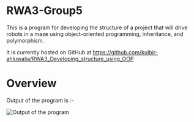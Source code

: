 # RWA3-Group5

This is a program for developing the structure of a project that will drive robots in a maze using object-oriented programming, inheritance, and polymorphism.

It is currently hosted on GitHub at https://github.com/kulbir-ahluwalia/RWA3_Developing_structure_using_OOP

Overview
========

Output of the program is :-

![Output of the program](/home/kulbir/Desktop/RWA3-Group5/Output.png)
























